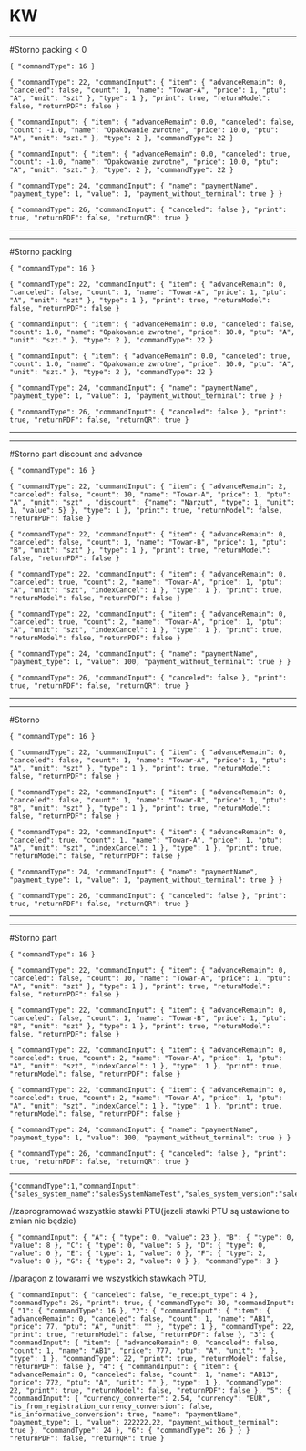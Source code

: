 # KW


________________________________________________________________________________
#Storno packing < 0 

```
{ "commandType": 16 }
```

```
{ "commandType": 22, "commandInput": { "item": { "advanceRemain": 0, "canceled": false, "count": 1, "name": "Towar-A", "price": 1, "ptu": "A", "unit": "szt" }, "type": 1 }, "print": true, "returnModel": false, "returnPDF": false }
```

```
{ "commandInput": { "item": { "advanceRemain": 0.0, "canceled": false, "count": -1.0, "name": "Opakowanie zwrotne", "price": 10.0, "ptu": "A", "unit": "szt." }, "type": 2 }, "commandType": 22 }
```

```
{ "commandInput": { "item": { "advanceRemain": 0.0, "canceled": true, "count": -1.0, "name": "Opakowanie zwrotne", "price": 10.0, "ptu": "A", "unit": "szt." }, "type": 2 }, "commandType": 22 }
```

```
{ "commandType": 24, "commandInput": { "name": "paymentName", "payment_type": 1, "value": 1, "payment_without_terminal": true } }
```

```
{ "commandType": 26, "commandInput": { "canceled": false }, "print": true, "returnPDF": false, "returnQR": true }
```

________________________________________________________________________________





________________________________________________________________________________
#Storno packing

```
{ "commandType": 16 }
```

```
{ "commandType": 22, "commandInput": { "item": { "advanceRemain": 0, "canceled": false, "count": 1, "name": "Towar-A", "price": 1, "ptu": "A", "unit": "szt" }, "type": 1 }, "print": true, "returnModel": false, "returnPDF": false }
```

```
{ "commandInput": { "item": { "advanceRemain": 0.0, "canceled": false, "count": 1.0, "name": "Opakowanie zwrotne", "price": 10.0, "ptu": "A", "unit": "szt." }, "type": 2 }, "commandType": 22 }
```

```
{ "commandInput": { "item": { "advanceRemain": 0.0, "canceled": true, "count": 1.0, "name": "Opakowanie zwrotne", "price": 10.0, "ptu": "A", "unit": "szt." }, "type": 2 }, "commandType": 22 }
```

```
{ "commandType": 24, "commandInput": { "name": "paymentName", "payment_type": 1, "value": 1, "payment_without_terminal": true } }
```

```
{ "commandType": 26, "commandInput": { "canceled": false }, "print": true, "returnPDF": false, "returnQR": true }
```

________________________________________________________________________________






________________________________________________________________________________
#Storno part discount and advance

```
{ "commandType": 16 }
```

```
{ "commandType": 22, "commandInput": { "item": { "advanceRemain": 2, "canceled": false, "count": 10, "name": "Towar-A", "price": 1, "ptu": "A", "unit": "szt" , "discount": {"name": "Narzut", "type": 1, "unit": 1, "value": 5} }, "type": 1 }, "print": true, "returnModel": false, "returnPDF": false }
```

```
{ "commandType": 22, "commandInput": { "item": { "advanceRemain": 0, "canceled": false, "count": 1, "name": "Towar-B", "price": 1, "ptu": "B", "unit": "szt" }, "type": 1 }, "print": true, "returnModel": false, "returnPDF": false }
```

```
{ "commandType": 22, "commandInput": { "item": { "advanceRemain": 0, "canceled": true, "count": 2, "name": "Towar-A", "price": 1, "ptu": "A", "unit": "szt", "indexCancel": 1 }, "type": 1 }, "print": true, "returnModel": false, "returnPDF": false }
```

```
{ "commandType": 22, "commandInput": { "item": { "advanceRemain": 0, "canceled": true, "count": 2, "name": "Towar-A", "price": 1, "ptu": "A", "unit": "szt", "indexCancel": 1 }, "type": 1 }, "print": true, "returnModel": false, "returnPDF": false }
```

```
{ "commandType": 24, "commandInput": { "name": "paymentName", "payment_type": 1, "value": 100, "payment_without_terminal": true } }
```

```
{ "commandType": 26, "commandInput": { "canceled": false }, "print": true, "returnPDF": false, "returnQR": true }
```

________________________________________________________________________________




________________________________________________________________________________
#Storno 

```
{ "commandType": 16 }
```

```
{ "commandType": 22, "commandInput": { "item": { "advanceRemain": 0, "canceled": false, "count": 1, "name": "Towar-A", "price": 1, "ptu": "A", "unit": "szt" }, "type": 1 }, "print": true, "returnModel": false, "returnPDF": false }
```

```
{ "commandType": 22, "commandInput": { "item": { "advanceRemain": 0, "canceled": false, "count": 1, "name": "Towar-B", "price": 1, "ptu": "B", "unit": "szt" }, "type": 1 }, "print": true, "returnModel": false, "returnPDF": false }
```

```
{ "commandType": 22, "commandInput": { "item": { "advanceRemain": 0, "canceled": true, "count": 1, "name": "Towar-A", "price": 1, "ptu": "A", "unit": "szt", "indexCancel": 1 }, "type": 1 }, "print": true, "returnModel": false, "returnPDF": false }
```

```
{ "commandType": 24, "commandInput": { "name": "paymentName", "payment_type": 1, "value": 1, "payment_without_terminal": true } }
```

```
{ "commandType": 26, "commandInput": { "canceled": false }, "print": true, "returnPDF": false, "returnQR": true }
```

________________________________________________________________________________


________________________________________________________________________________
#Storno part

```
{ "commandType": 16 }
```

```
{ "commandType": 22, "commandInput": { "item": { "advanceRemain": 0, "canceled": false, "count": 10, "name": "Towar-A", "price": 1, "ptu": "A", "unit": "szt" }, "type": 1 }, "print": true, "returnModel": false, "returnPDF": false }
```

```
{ "commandType": 22, "commandInput": { "item": { "advanceRemain": 0, "canceled": false, "count": 1, "name": "Towar-B", "price": 1, "ptu": "B", "unit": "szt" }, "type": 1 }, "print": true, "returnModel": false, "returnPDF": false }
```

```
{ "commandType": 22, "commandInput": { "item": { "advanceRemain": 0, "canceled": true, "count": 2, "name": "Towar-A", "price": 1, "ptu": "A", "unit": "szt", "indexCancel": 1 }, "type": 1 }, "print": true, "returnModel": false, "returnPDF": false }
```

```
{ "commandType": 22, "commandInput": { "item": { "advanceRemain": 0, "canceled": true, "count": 2, "name": "Towar-A", "price": 1, "ptu": "A", "unit": "szt", "indexCancel": 1 }, "type": 1 }, "print": true, "returnModel": false, "returnPDF": false }
```

```
{ "commandType": 24, "commandInput": { "name": "paymentName", "payment_type": 1, "value": 100, "payment_without_terminal": true } }
```

```
{ "commandType": 26, "commandInput": { "canceled": false }, "print": true, "returnPDF": false, "returnQR": true }
```

________________________________________________________________________________






```
{"commandType":1,"commandInput":{"sales_system_name":"salesSystemNameTest","sales_system_version":"salesSystemVersionTest"}}
```
//zaprogramować wszystkie stawki PTU(jezeli stawki PTU są ustawione to zmian nie będzie)
```
{ "commandInput": { "A": { "type": 0, "value": 23 }, "B": { "type": 0, "value": 8 }, "C": { "type": 0, "value": 5 }, "D": { "type": 0, "value": 0 }, "E": { "type": 1, "value": 0 }, "F": { "type": 2, "value": 0 }, "G": { "type": 2, "value": 0 } }, "commandType": 3 }
```
//paragon z towarami we wszystkich stawkach PTU,
```
{ "commandInput": { "canceled": false, "e_receipt_type": 4 }, "commandType": 26, "print": true, { "commandType": 30, "commandInput": { "1": { "commandType": 16 }, "2": { "commandInput": { "item": { "advanceRemain": 0, "canceled": false, "count": 1, "name": "AB1", "price": 77, "ptu": "A", "unit": "" }, "type": 1 }, "commandType": 22, "print": true, "returnModel": false, "returnPDF": false }, "3": { "commandInput": { "item": { "advanceRemain": 0, "canceled": false, "count": 1, "name": "AB1", "price": 777, "ptu": "A", "unit": "" }, "type": 1 }, "commandType": 22, "print": true, "returnModel": false, "returnPDF": false }, "4": { "commandInput": { "item": { "advanceRemain": 0, "canceled": false, "count": 1, "name": "AB13", "price": 772, "ptu": "A", "unit": "" }, "type": 1 }, "commandType": 22, "print": true, "returnModel": false, "returnPDF": false }, "5": { "commandInput": { "currency_converter": 2.54, "currency": "EUR", "is_from_registration_currency_conversion": false, "is_informative_conversion": true, "name": "paymentName", "payment_type": 1, "value": 222222.22, "payment_without_terminal": true }, "commandType": 24 }, "6": { "commandType": 26 } } } "returnPDF": false, "returnQR": true }
```
